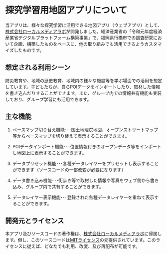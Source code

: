 # 探究学習用地図アプリについて

当アプリは、様々な探究学習に活用できる地図アプリ（ウェブアプリ）として、[株式会社ローカルメディアラボ](https://lm-labs.com/)が開発しました。経済産業省の「令和元年度経済産業省デジタルプラットフォーム構築事業」で、福岡県行橋市での調査研究において企画、構築したものをベースに、他の取り組みでも活用できるようカスタマイズしたものです。

## 想定される利用シーン

防災教育や、地域の歴史教育、地域内の様々な施設等を学ぶ場面での活用を想定しています。子どもたちが、自らPOIデータをインポートしたり、取材した情報を書き込んだりすることができます。また、グループ内での情報共有機能も実装しており、グループ学習にも活用できます。

## 主な機能

1. ベースマップ切り替え機能･･･国土地理院地図、オープンストリートマップ等からベースマップを切り替えて表示することができます。

2. POIデータインポート機能･･･位置情報付きのオープンデータ等をインポートし地図上に表示することができます。

3. データプリセット機能･･･各種データレイヤーをプリセットし表示することができます（ソースコードの一部改変が必要になります）

4. データ書き込み機能･･･街歩き等で取材した情報や写真をウェブ側から書き込み、グループ内で共有することができます。

5. データレイヤー表示機能･･･登録された各種データレイヤーを重ねて表示することができます。

## 開発元とライセンス
本アプリ及びソースコードの著作権は、[株式会社ローカルメディアラボ](https://lm-labs.com/)に帰属します。但し、このソースコードは[MITライセンス](./LICENSE.txt)の元提供されています。このライセンスに従えば、どなたでも利用、改変、及び再配布が可能です。
